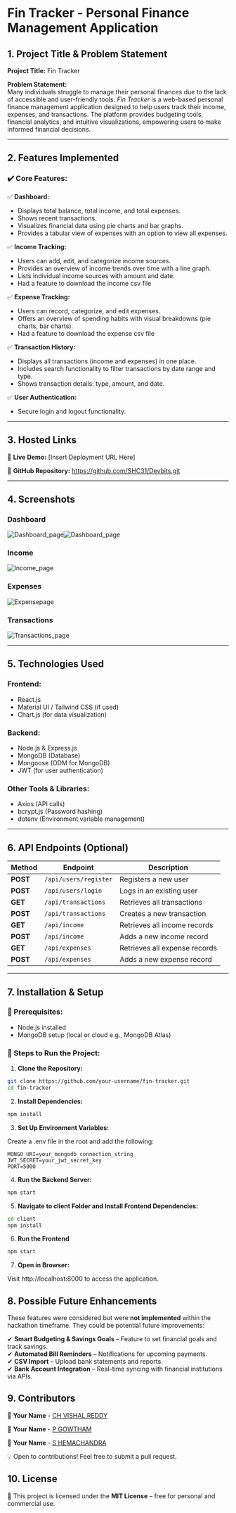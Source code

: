 

 # **Fin Tracker - Personal Finance Management Application**  

## **1. Project Title & Problem Statement**  

**Project Title:** Fin Tracker  

**Problem Statement:**  
Many individuals struggle to manage their personal finances due to the lack of accessible and user-friendly tools. *Fin Tracker* is a web-based personal finance management application designed to help users track their income, expenses, and transactions. The platform provides budgeting tools, financial analytics, and intuitive visualizations, empowering users to make informed financial decisions.  

---

## **2. Features Implemented**  

### **✔️ Core Features:**  

✅ **Dashboard:**  
- Displays total balance, total income, and total expenses.  
- Shows recent transactions.  
- Visualizes financial data using pie charts and bar graphs.  
- Provides a tabular view of expenses with an option to view all expenses.  

✅ **Income Tracking:**  
- Users can add, edit, and categorize income sources.  
- Provides an overview of income trends over time with a line graph.  
- Lists individual income sources with amount and date.  
- Had a feature to download the income csv file

✅ **Expense Tracking:**  
- Users can record, categorize, and edit expenses.  
- Offers an overview of spending habits with visual breakdowns (pie charts, bar charts).  
- Had a feature to download the expense csv file


✅ **Transaction History:**  
- Displays all transactions (income and expenses) in one place.  
- Includes search functionality to filter transactions by date range and type.  
- Shows transaction details: type, amount, and date.  

✅ **User Authentication:**  
- Secure login and logout functionality.  

---

## **3. Hosted Links**  

🚀 **Live Demo:** [Insert Deployment URL Here]  

🔗 **GitHub Repository:** https://github.com/SHC31/Devbits.git


---

## **4. Screenshots**  

### **Dashboard**  
![Dashboard_page](<WhatsApp Image 2025-03-06 at 01.04.16_a79fc5b9.jpg>)![Dashboard_page](<WhatsApp Image 2025-03-06 at 01.04.16_cc8047d1.jpg>)

### **Income**  
![Income_page](https://pplx-res.cloudinary.com/image/upload/v1741203093/user_uploads/jKTbDTasvOFPsEE/Screenshot-2025-03-06-005550.jpg)  

### **Expenses**
![Expensepage](<WhatsApp Image 2025-03-06 at 01.04.16_f086b437.jpg>)

### **Transactions**  
![Transactions_page](https://pplx-res.cloudinary.com/image/upload/v1741203094/user_uploads/nqLZkeEvruNVHdy/Screenshot-2025-03-06-005624.jpg)  

---

## **5. Technologies Used**  

### **Frontend:**  
- React.js  
- Material UI / Tailwind CSS (if used)  
- Chart.js (for data visualization)  

### **Backend:**  
- Node.js & Express.js  
- MongoDB (Database)  
- Mongoose (ODM for MongoDB)  
- JWT (for user authentication)  

### **Other Tools & Libraries:**  
- Axios (API calls)  
- bcrypt.js (Password hashing)  
- dotenv (Environment variable management)  

---

## **6. API Endpoints (Optional)**  

| Method | Endpoint | Description |  
|--------|----------|-------------|  
| **POST** | `/api/users/register` | Registers a new user |  
| **POST** | `/api/users/login` | Logs in an existing user |  
| **GET** | `/api/transactions` | Retrieves all transactions |  
| **POST** | `/api/transactions` | Creates a new transaction |  
| **GET** | `/api/income` | Retrieves all income records |  
| **POST** | `/api/income` | Adds a new income record |  
| **GET** | `/api/expenses` | Retrieves all expense records |  
| **POST** | `/api/expenses` | Adds a new expense record |  

---

## **7. Installation & Setup**  

### **🔧 Prerequisites:**  
- Node.js installed  
- MongoDB setup (local or cloud e.g., MongoDB Atlas)  

### **📌 Steps to Run the Project:**  

1. **Clone the Repository:**  
```bash
git clone https://github.com/your-username/fin-tracker.git
cd fin-tracker

```
2. **Install Dependencies:**

```bash
npm install
```
3. **Set Up Environment Variables:**

  Create a .env file in the root and add the following:

  ```plaintext
  MONGO_URI=your_mongodb_connection_string
JWT_SECRET=your_jwt_secret_key
PORT=5000
```
4. **Run the Backend Server:**
```bash
npm start
```
5. **Navigate to client Folder and Install Frontend Dependencies:**
```bash
cd client
npm install
```
6. **Run the Frontend**
```bash 
npm start
```
7. **Open in Browser:**

Visit http://localhost:8000 to access the application.

## **8. Possible Future Enhancements**  

These features were considered but were **not implemented** within the hackathon timeframe. They could be potential future improvements:  

✔ **Smart Budgeting & Savings Goals** – Feature to set financial goals and track savings.  
✔ **Automated Bill Reminders** – Notifications for upcoming payments.  
✔ **CSV Import** – Upload bank statements and  reports.  
✔ **Bank Account Integration** – Real-time syncing with financial institutions via APIs.  

## **9. Contributors**  

👤 **Your Name** - [CH VISHAL REDDY](https://github.com/CHINTHIREDDYVISHALREDDY)  

👤 **Your Name** - [P GOWTHAM](https://github.com/Gowtham-Palli)  

👤 **Your Name** - [S HEMACHANDRA](https://github.com/SHC31)  


💡 Open to contributions! Feel free to submit a pull request.  

## **10. License**  

📜 This project is licensed under the **MIT License** – free for personal and commercial use.  




